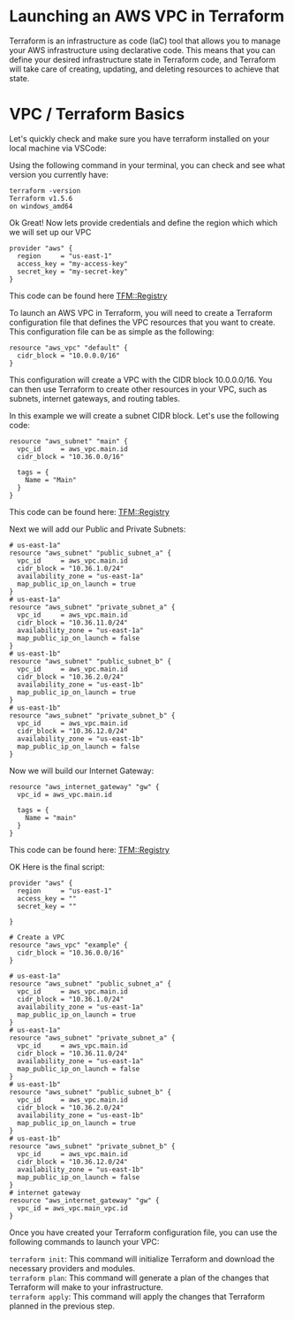 
# Launching an AWS VPC in Terraform

Terraform is an infrastructure as code (IaC) tool that allows you to manage your AWS infrastructure using declarative code. This means that you can define your desired infrastructure state in Terraform code, and Terraform will take care of creating, updating, and deleting resources to achieve that state.

# VPC / Terraform Basics

Let's quickly check and make sure you have terraform installed on your local machine via VSCode:

Using the following command in your terminal, you can check and see what version you currently have:
````
terraform -version
Terraform v1.5.6
on windows_amd64
````

Ok Great! Now lets provide credentials and define the region which which we will set up our VPC
````
provider "aws" {
  region     = "us-east-1"
  access_key = "my-access-key"
  secret_key = "my-secret-key"
}
````
This code can be found here [TFM::Registry](https://registry.terraform.io/providers/hashicorp/aws/latest/docs)<br>

To launch an AWS VPC in Terraform, you will need to create a Terraform configuration file that defines the VPC resources that you want to create. This configuration file can be as simple as the following:
``````
resource "aws_vpc" "default" {
  cidr_block = "10.0.0.0/16"
}
```````
This configuration will create a VPC with the CIDR block 10.0.0.0/16. You can then use Terraform to create other resources in your VPC, such as subnets, internet gateways, and routing tables.

In this example we will create a subnet CIDR block. Let's use the following code:
````
resource "aws_subnet" "main" {
  vpc_id     = aws_vpc.main.id
  cidr_block = "10.36.0.0/16"

  tags = {
    Name = "Main"
  }
}
````
This code can be found here: [TFM::Registry](https://registry.terraform.io/providers/hashicorp/aws/latest/docs/resources/subnet)<br>

Next we will add our Public and Private Subnets:
````
# us-east-1a"
resource "aws_subnet" "public_subnet_a" {
  vpc_id     = aws_vpc.main.id
  cidr_block = "10.36.1.0/24"
  availability_zone = "us-east-1a"
  map_public_ip_on_launch = true
}
# us-east-1a"
resource "aws_subnet" "private_subnet_a" {
  vpc_id     = aws_vpc.main.id
  cidr_block = "10.36.11.0/24"
  availability_zone = "us-east-1a"
  map_public_ip_on_launch = false
}
# us-east-1b"
resource "aws_subnet" "public_subnet_b" {
  vpc_id     = aws_vpc.main.id
  cidr_block = "10.36.2.0/24"
  availability_zone = "us-east-1b"
  map_public_ip_on_launch = true
}
# us-east-1b"
resource "aws_subnet" "private_subnet_b" {
  vpc_id     = aws_vpc.main.id
  cidr_block = "10.36.12.0/24"
  availability_zone = "us-east-1b"
  map_public_ip_on_launch = false
}
````

Now we will build our Internet Gateway:
````
resource "aws_internet_gateway" "gw" {
  vpc_id = aws_vpc.main.id

  tags = {
    Name = "main"
  }
}
````
This code can be found here: [TFM::Registry](https://registry.terraform.io/providers/hashicorp/aws/latest/docs/resources/internet_gateway)


OK Here is the final script:
````
provider "aws" {
  region     = "us-east-1"
  access_key = ""
  secret_key = ""

}

# Create a VPC
resource "aws_vpc" "example" {
  cidr_block = "10.36.0.0/16"
}

# us-east-1a"
resource "aws_subnet" "public_subnet_a" {
  vpc_id     = aws_vpc.main.id
  cidr_block = "10.36.1.0/24"
  availability_zone = "us-east-1a"
  map_public_ip_on_launch = true
}
# us-east-1a"
resource "aws_subnet" "private_subnet_a" {
  vpc_id     = aws_vpc.main.id
  cidr_block = "10.36.11.0/24"
  availability_zone = "us-east-1a"
  map_public_ip_on_launch = false
}
# us-east-1b"
resource "aws_subnet" "public_subnet_b" {
  vpc_id     = aws_vpc.main.id
  cidr_block = "10.36.2.0/24"
  availability_zone = "us-east-1b"
  map_public_ip_on_launch = true
}
# us-east-1b"
resource "aws_subnet" "private_subnet_b" {
  vpc_id     = aws_vpc.main.id
  cidr_block = "10.36.12.0/24"
  availability_zone = "us-east-1b"
  map_public_ip_on_launch = false
}
# internet gateway
resource "aws_internet_gateway" "gw" {
  vpc_id = aws_vpc.main_vpc.id
}
````



Once you have created your Terraform configuration file, you can use the following commands to launch your VPC:

`terraform init`: This command will initialize Terraform and download the necessary providers and modules.<br>
`terraform plan`: This command will generate a plan of the changes that Terraform will make to your infrastructure.<br>
`terraform apply`: This command will apply the changes that Terraform planned in the previous step.<br>
